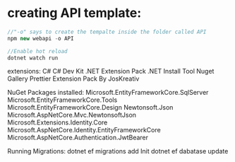 # creating API template:

```javascript
//"-o" says to create the tempalte inside the folder called API
npm new webapi -o API

//Enable hot reload
dotnet watch run
```

extensions:
C#
C# Dev Kit
.NET Extension Pack
.NET Install Tool
Nuget Gallery
Prettier
Extension Pack By JosKreativ

NuGet Packages installed:
Microsoft.EntityFrameworkCore.SqlServer
Microsoft.EntityFrameworkCore.Tools
Microsoft.EntityFrameworkCore.Design
Newtonsoft.Json
Microsoft.AspNetCore.Mvc.NewtonsoftJson
Microsoft.Extensions.Identity.Core
Microsoft.AspNetCore.Identity.EntityFrameworkCore
Microsoft.AspNetCore.Authentication.JwtBearer

Running Migrations:
dotnet ef migrations add Init
dotnet ef dabatase update
